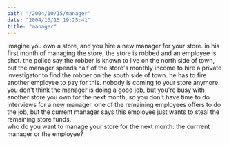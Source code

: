 ```yaml
---
path: "/2004/10/15/manager" 
date: "2004/10/15 19:25:41" 
title: "manager" 
---
```

imagine you own a store, and you hire a new manager for your store. in his first month of managing the store, the store is robbed and an employee is shot. the police say the robber is known to live on the north side of town, but the manager spends half of the store's monthly income to hire a private investigator  to find the robber on the south side of town. he has to fire another employee to pay for this. nobody is coming to your store anymore.<br>you don't think the manager is doing a good job, but you're busy with another store you own for the next month, so you don't have time to do interviews for a new manager. one of the remaining employees offers to do the job, but the current manager says this employee just wants to steal the remaining store funds.<br>who do you want to manage your store for the next month: the currrent manager or the employee?